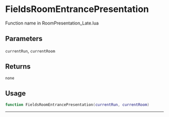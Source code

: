 # FieldsRoomEntrancePresentation
Function name in RoomPresentation_Late.lua
## Parameters
`currentRun`, `currentRoom`
## Returns
`none`
## Usage
```lua
function FieldsRoomEntrancePresentation(currentRun, currentRoom)
```
---
